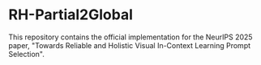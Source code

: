 # RH-Partial2Global
This repository contains the official implementation for the NeurIPS 2025 paper, "Towards Reliable and Holistic Visual In-Context Learning Prompt Selection".
